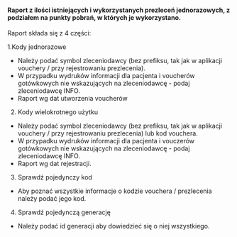#### Raport z ilości istniejących i wykorzystanych prezleceń jednorazowych, z podziałem na punkty pobrań, w których je wykorzystano.


Raport składa się z 4 części:

1.Kody jednorazowe

  * Należy podać symbol zleceniodawcy (bez prefiksu, tak jak w aplikacji vouchery / przy rejestrowaniu prezlecenia).
  * W przypadku wydruków informacji dla pacjenta i voucherów gotówkowych nie wskazujących na zleceniodawcę - podaj
      zleceniodawcę INFO.
  * Raport wg dat utworzenia voucherów
 
2. Kody wielokrotnego użytku

  * Należy podać symbol zleceniodawcy (bez prefiksu, tak jak w aplikacji vouchery / przy rejestrowaniu prezlecenia) lub kod
    vouchera.
  * W przypadku wydruków informacji dla pacjenta i vouczerów gotówkowych nie wskazujących na zleceniodawcę - podaj
    zleceniodawcę INFO.
  * Raport wg dat rejestracji.

3. Sprawdź pojedynczy kod

  * Aby poznać wszystkie informacje o kodzie vouchera / prezlecenia należy podać jego kod.

4. Sprawdź pojedynczą generację

  * Należy podać id generacji aby dowiedzieć się o niej wszystkiego.